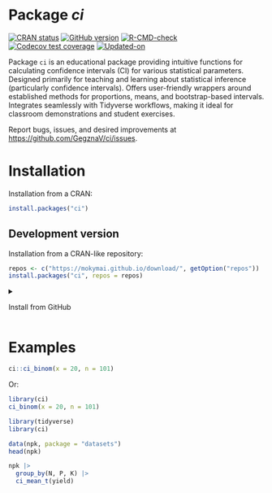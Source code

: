 Package ***ci***
================

<!-- README.md is generated from README.Rmd. Please edit that file -->

<!-- badges: start -->

[![CRAN
status](https://www.r-pkg.org/badges/version/ci)](https://CRAN.R-project.org/package=ci)
[![GitHub
version](https://img.shields.io/badge/GitHub-0.0.1-brightgreen.svg)](https://github.com/GegznaV/ci)
[![R-CMD-check](https://github.com/GegznaV/ci/workflows/R-CMD-check/badge.svg)](https://github.com/GegznaV/ci/actions)
[![Codecov test
coverage](https://codecov.io/gh/GegznaV/ci/graph/badge.svg)](https://app.codecov.io/gh/GegznaV/ci)
[![Updated-on](https://img.shields.io/badge/Updated%20on-2025--10--18-yellowgreen.svg)](/commits/master)
<!-- badges: end -->

Package `ci` is an educational package providing intuitive functions for
calculating confidence intervals (CI) for various statistical
parameters. Designed primarily for teaching and learning about
statistical inference (particularly confidence intervals). Offers
user-friendly wrappers around established methods for proportions,
means, and bootstrap-based intervals. Integrates seamlessly with
Tidyverse workflows, making it ideal for classroom demonstrations and
student exercises.

Report bugs, issues, and desired improvements at
<https://github.com/GegznaV/ci/issues>.

# Installation

Installation from a CRAN:

``` r
install.packages("ci")
```

## Development version

Installation from a CRAN-like repository:

``` r
repos <- c("https://mokymai.github.io/download/", getOption("repos"))
install.packages("ci", repos = repos)
```

<details>

<summary>

Install from GitHub
</summary>

Install from GitHub:

``` r
if (!require(remotes)) install.packages("remotes")
remotes::install_github("GegznaV/ci", dependencies = TRUE)
```

Note! To install from GitHub on Windows, you need the RTools.

</details>

# Examples

``` r
ci::ci_binom(x = 20, n = 101)
```

Or:

``` r
library(ci)
ci_binom(x = 20, n = 101)
```

``` r
library(tidyverse)
library(ci)

data(npk, package = "datasets")
head(npk)

npk |>
  group_by(N, P, K) |> 
  ci_mean_t(yield)
```
